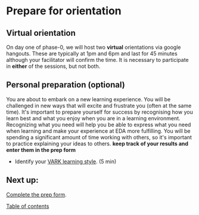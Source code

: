 # Prepare for orientation

## Virtual orientation
On day one of phase-0, we will host two **virtual** orientations via google hangouts. These are typically at 1pm and 6pm and last for 45 minutes although your facilitator will confirm the time. It is necessary to participate in **either** of the sessions, but not both.

## Personal preparation (optional)
You are about to embark on a new learning experience. You will be challenged in new ways that will excite and frustrate you (often at the same time). It's important to prepare yourself for success by recognising how you learn best and what you enjoy when you are in a learning environment. Recognizing what you need will help you be able to express what you need when learning and make your experience at EDA more fulfilling. You will be spending a significant amount of time working with others, so it's important to practice explaining your ideas to others. **keep track of your results and enter them in the prep form**

- Identify your
<a href="http://www.vark-learn.com/english/page.asp?p=questionnaire" target="_blank">VARK learning style</a>. (5 min)

## Next up:
<a href="https://docs.google.com/forms/d/1-MW9w5sHtyWZCoFFyDoIqFU8xgDClGIQug2ufACy0-4/viewform" target="_blank">Complete the prep form</a>. <br>

[Table of contents](../README.md)



